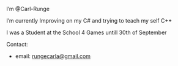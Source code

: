 I’m @Carl-Runge

I’m currently Improving on my C# and trying to teach my self C++

I was a Student at the School 4 Games untill 30th of September



Contact:
- email: rungecarla@gmail.com
